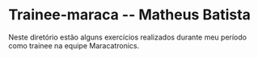 # Trainee-maraca -- Matheus Batista

Neste diretório estão alguns exercícios realizados durante meu período como trainee na equipe Maracatronics.
